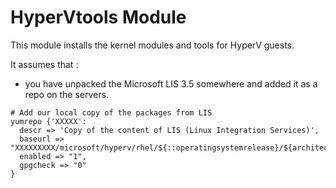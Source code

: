 <!-- This program is free software: you can redistribute it and/or modify -->
<!-- it under the terms of the GNU General Public License as published by -->
<!-- the Free Software Foundation, either version 3 of the License, or -->
<!-- (at your option) any later version. -->
<!-- -->
<!-- This program is distributed in the hope that it will be useful, -->
<!-- but WITHOUT ANY WARRANTY; without even the implied warranty of -->
<!-- MERCHANTABILITY or FITNESS FOR A PARTICULAR PURPOSE.  See the -->
<!-- GNU General Public License for more details. -->


# HyperVtools Module

This module installs the kernel modules and tools for HyperV guests.

It assumes that :
   * you have unpacked the Microsoft LIS 3.5 somewhere and added it as a repo on the servers.


```
# Add our local copy of the packages from LIS
yumrepo {'XXXXX':
  descr => 'Copy of the content of LIS (Linux Integration Services)',
  baseurl => "XXXXXXXXX/microsoft/hyperv/rhel/${::operatingsystemrelease}/${architecture}",
  enabled => "1",
  gpgcheck => "0"
}
```

